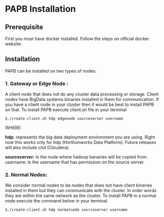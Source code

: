 # PAPB Installation

## Prerequisite

First you must have docker installed. Follow the steps on official docker website.

## Installation

PAPB can be installed on two types of nodes. 

### 1. Gateway or Edge Node :
A client node that does not do any cluster data processing or storage. Client nodes have BigData systems binaries installed in them for communication. If you have a client node in your cluster then it would be best to install PAPB on that. To install PAPB execute client.sh file in your terminal

`$./create-client.sh hdp edgenode sourceserver username`

WHERE: 

**hdp:** represents the big data deployment environment you are using. Right now this works only for hdp (Horthonworks Data Platform). Future releases will also include chd (Cloudera).

**sourceserver:** Is the node where hadoop banaries will be copied from. 
username: Is the username that has permission on the source server. 

### 2. Normal Nodes: 
We consider normal nodes to be nodes that does not have client binaries installed in them but they can communicate with the cluster. In order words they are within the same network as the cluster. To install PAPB in a normal node execute the command below in your terminal. 

`$./create-client.sh hdp normalnode sourceserver username`
